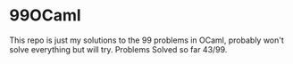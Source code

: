 # 99OCaml
This repo is just my solutions to the 99 problems in OCaml, probably won't solve everything but will try.
Problems Solved so far 43/99. 

